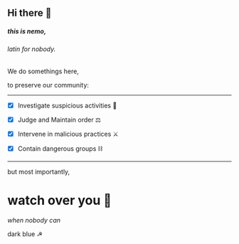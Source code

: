 ## Hi there 👋

##### this is nemo,

###### latin for nobody.

We do somethings here,

to preserve our community:

---

- [x] Investigate suspicious activities 🔭
  
- [x] Judge and Maintain order ⚖️
  

- [x] Intervene in malicious practices ⚔️
  

- [x] Contain dangerous groups ⛓️
  

---

but most importantly,

# watch over you 🔭

*when nobody can*






dark blue ☭
